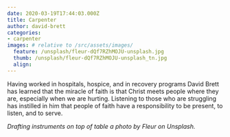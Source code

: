 ```yaml
---
date: 2020-03-19T17:44:03.000Z
title: Carpenter
author: david-brett
categories:
- carpenter
images: # relative to /src/assets/images/
  feature: /unsplash/fleur-dQf7RZhMOJU-unsplash.jpg
  thumb: /unsplash/fleur-dQf7RZhMOJU-unsplash_tn.jpg
  align:
---
```

Having worked in hospitals, hospice, and in recovery programs David Brett has learned that the miracle of faith is that Christ meets people where they are, especially when we are hurting. Listening to those who are struggling has instilled in him that people of faith have a responsibility to be present, to listen, and to serve.
<!-- more -->
*Drafting instruments on top of table a photo by Fleur on Unsplash.*